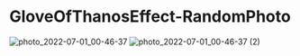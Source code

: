 # GloveOfThanosEffect-RandomPhoto

![photo_2022-07-01_00-46-37](https://user-images.githubusercontent.com/56477695/176873669-74d293cd-f0ce-40b2-9bcc-d5f9a9f0f359.jpg)
![photo_2022-07-01_00-46-37 (2)](https://user-images.githubusercontent.com/56477695/176873674-314f9a35-9e63-41b4-8b82-34b98501bb8d.jpg)
